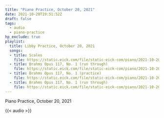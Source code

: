 ```yaml
---
title: "Piano Practice, October 20, 2021"
date: 2021-10-20T19:51:52Z
draft: false
tags:
  - audio
  - piano-practice
hp_exclude: true
playlist:
  title: Libby Practice, October 20, 2021
  songs:
  - title: Scales
    file: https://static.eick.com/file/static-eick-com/piano/2021-10-20-001.mp3
  - title: Brahms Opus 117, No. 1 (run through)
    file: https://static.eick.com/file/static-eick-com/piano/2021-10-20-002.mp3
  - title: Brahms Opus 117, No. 1 (practice)
    file: https://static.eick.com/file/static-eick-com/piano/2021-10-20-003.mp3
  - title: Brahms Opus 117, No. 1 (run through)
    file: https://static.eick.com/file/static-eick-com/piano/2021-10-20-004.mp3
---
```

Piano Practice, October 20, 2021

<!--more-->

{{< audio >}}
